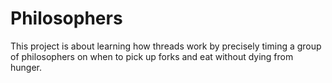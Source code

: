 # Philosophers
This project is about learning how threads work by precisely timing a group of philosophers on when to pick up forks and eat without dying from hunger. 

